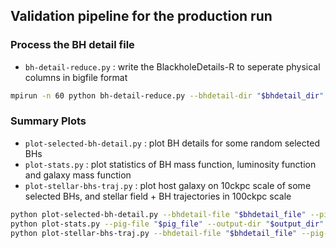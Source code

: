 
## Validation pipeline for the production run


### Process the BH detail file

* `bh-detail-reduce.py` : write the BlackholeDetails-R to seperate physical columns in bigfile format

```bash
mpirun -n 60 python bh-detail-reduce.py --bhdetail-dir "$bhdetail_dir" --output-dir "$output_dir" --snap $i
```

### Summary Plots

* `plot-selected-bh-detail.py` : plot BH details for some random selected BHs
* `plot-stats.py` : plot statistics of BH mass function, luminosity function and galaxy mass function
* `plot-stellar-bhs-traj.py` : plot host galaxy on 10ckpc scale of some selected BHs, and stellar field + BH trajectories in 100ckpc scale

```bash
python plot-selected-bh-detail.py --bhdetail-file "$bhdetail_file" --pig-file "$pig_file" --output-dir "$output_dir"
python plot-stats.py --pig-file "$pig_file" --output-dir "$output_dir"
python plot-stellar-bhs-traj.py --bhdetail-file "$bhdetail_file" --pig-file "$pig_file" --output-dir "$output_dir"
```
